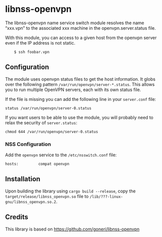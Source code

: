 libnss-openvpn
==============

The libnss-openvpn name service switch module resolves the name
“xxx.vpn” to the associated xxx machine in the openvpn.server.status
file.

With this module, you can access to a given host from the openvpn server
even if the IP address is not static.

```
    $ ssh foobar.vpn
```

Configuration
-------------

The module uses openvpn status files to get the host information. It globs over
the following pattern `/var/run/openvpn/server-*.status`. This allows you to
run multiple OpenVPN servers, each with its own status file.

If the file is missing you can add the following line in your `server.conf` file:

```
status /var/run/openvpn/server-0.status
```

If you want users to be able to use the module, you will probably
need to relax the security of `server.status`:

```
chmod 644 /var/run/openvpn/server-0.status
```

### NSS Configuration

Add the `openvpn` service to the `/etc/nsswitch.conf` file:

```
hosts:         compat openvpn
```

Installation
------------

Upon building the library using `cargo build --release`, copy the
`target/release/libnss_openvpn.so` file to
`/lib/???-linux-gnu/libnss_openvpn.so.2`.

Credits
-------

This library is based on https://github.com/goneri/libnss-openvpn
